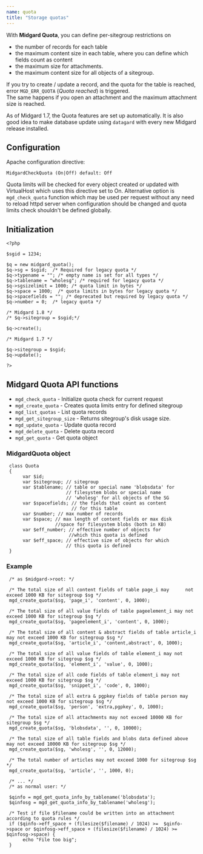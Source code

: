 ```yaml
---
name: quota
title: "Storage quotas"
---
```

With __Midgard Quota__, you can define per-sitegroup restrictions on   

- the number of records for each table   
- the maximum content size in each table, where you can define which fields count as content  
- the maximum size for attachments.  
- the maximum content size for all objects of a sitegroup.  

If you try to create / update a record, and the quota for the table is reached, error `MGD_ERR_QUOTA` (_Quota reached_) is triggered.  
The same happens if you open an attachment and the maximum attachment size is reached.

As of Midgard 1.7, the Quota features are set up automatically. It is also good idea to make database update using `datagard` with every new Midgard release installed.

## Configuration

Apache configuration directive:  

    MidgardCheckQuota (On|Off) default: Off  

Quota limits will be checked for every object created or updated with VirtualHost which uses this directive set to On.
Alternative option is `mgd_check_quota` function which may be used per request without any need to reload httpd server when configuration should be changed and quota limits check shouldn't be defined globally.

## Initialization

    <?php

    $sgid = 1234;
    
    $q = new midgard_quota();
    $q->sg = $sgid;  /* Required for legacy quota */
    $q->typename = ""; /* empty name is set for all types */
    $q->tablename = "wholesg"; /* required for legacy quota */
    $q->sgsizelimit = 1000; /* quota limit in bytes */
    $q->space = 1000;  /* quota limits in bytes for legacy quota */
    $q->spacefields = ""; /* deprecated but required by legacy quota */
    $q->number = 0;  /* legacy quota */

    /* Midgard 1.8 */
    /* $q->sitegroup = $sgid;*/

    $q->create();

    /* Midgard 1.7 */ 
    
    $q->sitegroup = $sgid;
    $q->update();

    ?>



## Midgard Quota API functions

* `mgd_check_quota` - Initialize quota check for current request
* `mgd_create_quota` - Creates quota limits entry for defined sitegroup
* `mgd_list_quotas` - List quota records 
* `mgd_get_sitegroup_size` - Returns sitegroup's disk usage size.
* `mgd_update_quota` - Update quota record
* `mgd_delete_quota` - Delete quota record
* `mgd_get_quota` - Get quota object

### MidgardQuota object

     class Quota
     {  
          var $id;  
          var $sitegroup; // sitegroup   
          var $tablename; // table or special name 'blobsdata' for           
                          // filesystem blobs or special name  
                          // 'wholesg' for all objects of the SG  
          var $spacefields; // the fields that count as content 
                            // for this table  
          var $number; // max number of records  
          var $space; // max length of content fields or max disk 
                      //space for filesystem blobs (both in KB)  
          var $eff_number; // effective number of objects for 
                           //which this quota is defined  
          var $eff_space; // effective size of objects for which 
                          // this quota is defined  
     }   
  
### Example

     /* as $midgard->root: */  
  
     /* The total size of all content fields of table page_i may      not exceed 1000 KB for sitegroup $sg */  
     mgd_create_quota($sg, 'page_i', 'content', 0, 1000);   
  
     /* The total size of all value fields of table pageelement_i may not exceed 1000 KB for sitegroup $sg */  
     mgd_create_quota($sg, 'pageelement_i', 'content', 0, 1000);  
  
     /* The total size of all content & abstract fields of table article_i may not exceed 1000 KB for sitegroup $sg */  
     mgd_create_quota($sg, 'article_i', 'content,abstract', 0, 1000);  
  
     /* The total size of all value fields of table element_i may not exceed 1000 KB for sitegroup $sg */  
     mgd_create_quota($sg, 'element_i', 'value', 0, 1000);  
  
     /* The total size of all code fields of table element_i may not exceed 1000 KB for sitegroup $sg */  
     mgd_create_quota($sg, 'snippet_i', 'code', 0, 1000);  
  
     /* The total size of all extra & pgpkey fields of table person may not exceed 1000 KB for sitegroup $sg */  
     mgd_create_quota($sg, 'person', 'extra,pgpkey', 0, 1000);   

     /* The total size of all attachments may not exceed 10000 KB for sitegroup $sg */  
     mgd_create_quota($sg, 'blobsdata', '', 0, 10000);  
  
     /* The total size of all table fields and blobs data defined above may not exceed 10000 KB for sitegroup $sg */  
     mgd_create_quota($sg, 'wholesg', '', 0, 12000);  
  
     /* The total number of articles may not exceed 1000 for sitegroup $sg */  
     mgd_create_quota($sg, 'article', '', 1000, 0);  
  
     /* ... */  
     /* as normal user: */  
  
     $qinfo = mgd_get_quota_info_by_tablename('blobsdata');  
     $qinfosg = mgd_get_quota_info_by_tablename('wholesg');  
  
     /* Test if file $filename could be written into an attachment      according to quota rules */  
     if ($qinfo->eff_space + (filesize($filename) / 1024) >=  $qinfo->space or $qinfosg->eff_space + (filesize($filename) / 1024) >= $qinfosg->space) {   
          echo "File too big";  
     }
